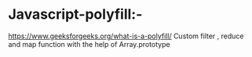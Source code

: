 # Javascript-polyfill:- 

https://www.geeksforgeeks.org/what-is-a-polyfill/
Custom filter , reduce and map function with the help of Array.prototype 
